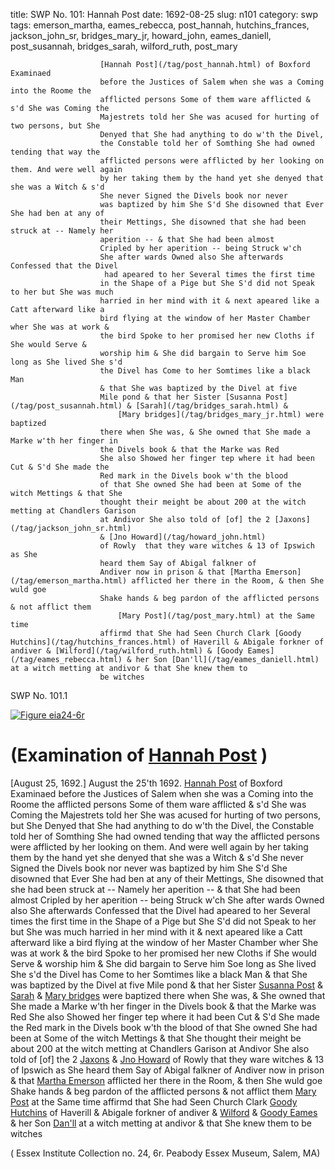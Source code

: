 title: SWP No. 101: Hannah Post
date: 1692-08-25
slug: n101
category: swp
tags: emerson_martha, eames_rebecca, post_hannah, hutchins_frances, jackson_john_sr, bridges_mary_jr, howard_john, eames_daniell, post_susannah, bridges_sarah, wilford_ruth, post_mary





						[Hannah Post](/tag/post_hannah.html) of Boxford Examinaed
						before the Justices of Salem when she was a Coming into the Roome the
						afflicted persons Some of them ware afflicted & s'd She was Coming the
						Majestrets told her She was acused for hurting of two persons, but She
						Denyed that She had anything to do w'th the Divel,
						the Constable told her of Somthing She had owned tending that way the
						afflicted persons were afflicted by her looking on them. And were well again
						by her taking them by the hand yet she denyed that she was a Witch & s'd
						She never Signed the Divels book nor never
						was baptized by him She S'd She disowned that Ever She had ben at any of
						their Mettings, She disowned that she had been struck at -- Namely her
						aperition -- & that She had been almost
						Cripled by her aperition -- being Struck w'ch
						She after wards Owned also She afterwards Confessed that the Divel
						 had apeared to her Several times the first time
						in the Shape of a Pige but She S'd did not Speak to her but She was much
						harried in her mind with it & next apeared like a Catt afterward like a
						bird flying at the window of her Master Chamber wher She was at work &
						the bird Spoke to her promised her new Cloths if She would Serve &
						worship him & She did bargain to Serve him Soe long as She lived She s'd
						the Divel has Come to her Somtimes like a black Man
						& that She was baptized by the Divel at five
						Mile pond & that her Sister [Susanna Post](/tag/post_susannah.html) & [Sarah](/tag/bridges_sarah.html) &
							[Mary bridges](/tag/bridges_mary_jr.html) were baptized
						there when She was, & She owned that She made a Marke w'th her finger in
						the Divels book & that the Marke was Red
						She also Showed her finger tep where it had been Cut & S'd She made the
						Red mark in the Divels book w'th the blood
						of that She owned She had been at Some of the witch Mettings & that She
						thought their meight be about 200 at the witch metting at Chandlers Garison
						at Andivor She also told of [of] the 2 [Jaxons](/tag/jackson_john_sr.html)
						& [Jno Howard](/tag/howard_john.html)
						of Rowly  that they ware witches & 13 of Ipswich as She
						heard them Say of Abigal falkner of
						Andiver now in prison & that [Martha Emerson](/tag/emerson_martha.html) afflicted her there in the Room, & then She wuld goe
						Shake hands & beg pardon of the afflicted persons & not afflict them
							[Mary Post](/tag/post_mary.html) at the Same time
						affirmd that She had Seen Church Clark [Goody Hutchins](/tag/hutchins_frances.html) of Haverill & Abigale forkner of andiver & [Wilford](/tag/wilford_ruth.html) & [Goody Eames](/tag/eames_rebecca.html) & her Son [Dan'll](/tag/eames_daniell.html) at a witch metting at andivor & that She knew them to
						be witches 

<div markdown class="doc" id="n101.1">

<div class="doc_id">SWP No. 101.1</div>


<span markdown class="figure">[![Figure eia24-6r](archives/essex/eia/gifs/eia24-6r.gif)](archives/essex/eia/large/eia24-6r.jpg)</span>

# (Examination of [Hannah Post](/tag/post_hannah.html) )
[August 25, 1692.] August the 25'th 1692.
[Hannah Post](/tag/post_hannah.html) of Boxford Examinaed before the Justices of Salem when she was a Coming into the Roome the afflicted persons Some of them ware afflicted & s'd She was Coming the Majestrets told her She was acused for hurting of two persons, but She Denyed that She had anything to do w'th the Divel, the Constable told her of Somthing She had owned tending that way the afflicted persons were afflicted by her looking on them. And were well again by her taking them by the hand yet she denyed that she was a Witch & s'd She never Signed the Divels book nor never was baptized by him She S'd She disowned that Ever She had ben at any of their Mettings, She disowned that she had been struck at -- Namely her aperition -- & that She had been almost Cripled by her aperition -- being Struck w'ch She after wards Owned also She afterwards Confessed that the Divel  had apeared to her Several times the first time in the Shape of a Pige but She S'd did not Speak to her but She was much harried in her mind with it & next apeared like a Catt afterward like a bird flying at the window of her Master Chamber wher She was at work & the bird Spoke to her promised her new Cloths if She would Serve & worship him & She did bargain to Serve him Soe long as She lived She s'd the Divel has Come to her Somtimes like a black Man & that She was baptized by the Divel at five Mile pond & that her Sister [Susanna Post](/tag/post_susannah.html) & [Sarah](/tag/bridges_sarah.html) & [Mary bridges](/tag/bridges_mary_jr.html) were baptized there when She was, & She owned that She made a Marke w'th her finger in the Divels book & that the Marke was Red She also Showed her finger tep where it had been Cut & S'd She made the Red mark in the Divels book w'th the blood of that She owned She had been at Some of the witch Mettings & that She thought their meight be about 200 at the witch metting at Chandlers Garison at Andivor She also told of [of] the 2 [Jaxons](/tag/jackson_john_sr.html) & [Jno Howard](/tag/howard_john.html) of Rowly  that they ware witches & 13 of Ipswich as She heard them Say of Abigal falkner of Andiver now in prison & that [Martha Emerson](/tag/emerson_martha.html) afflicted her there in the Room, & then She wuld goe Shake hands & beg pardon of the afflicted persons & not afflict them [Mary Post](/tag/post_mary.html) at the Same time affirmd that She had Seen Church Clark [Goody Hutchins](/tag/hutchins_frances.html) of Haverill & Abigale forkner of andiver & [Wilford](/tag/wilford_ruth.html) & [Goody Eames](/tag/eames_rebecca.html) & her Son [Dan'll](/tag/eames_daniell.html) at a witch metting at andivor & that She knew them to be witches

( Essex Institute Collection no. 24, 6r. Peabody Essex Museum, Salem, MA)


</div>

